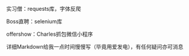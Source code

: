 实习僧：requests库，字体反爬

Boss直聘：selenium库

offershow：Charles抓包微信小程序

详细Markdown给我一点时间慢慢写（毕竟用爱发电），有任何疑问亦可消息
